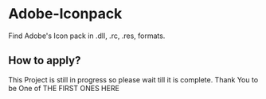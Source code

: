 # Adobe-Iconpack
Find Adobe's Icon pack in .dll, .rc, .res, formats.
## How to apply?
This Project is still in progress so please wait till it is complete.
Thank You to be One of THE FIRST ONES HERE
